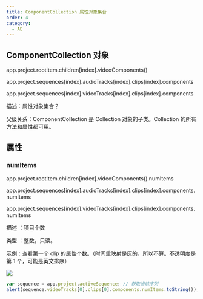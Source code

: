 ```yaml
---
title: ComponentCollection 属性对象集合
order: 4
category:
  - AE
---
```


## ComponentCollection 对象

app.project.rootItem.children[index].videoComponents()

app.project.sequences[index].audioTracks[index].clips[index].components

app.project.sequences[index].videoTracks[index].clips[index].components

描述：属性对象集合？

父级关系：ComponentCollection 是 Collection 对象的子类。Collection 的所有方法和属性都可用。

## 属性

### numItems

app.project.rootItem.children[index].videoComponents().numItems

app.project.sequences[index].audioTracks[index].clips[index].components.numItems

app.project.sequences[index].videoTracks[index].clips[index].components.numItems

描述 ：项目个数

类型 ：整数，只读。

示例：查看第一个 clip 的属性个数。（时间重映射是灰的，所以不算。不透明度是第 1 个，可能是英文排序）

![](https://cdn.yuelili.com/20211027143212.png)

```javascript
var sequence = app.project.activeSequence; // 获取当前序列
alert(sequence.videoTracks[0].clips[0].components.numItems.toString()); //2
```
